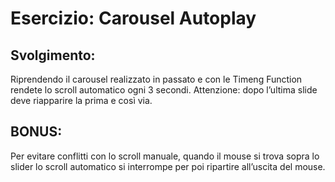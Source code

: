 Esercizio: Carousel Autoplay
===
## Svolgimento:
Riprendendo il carousel realizzato in passato  e con le Timeng Function rendete lo scroll automatico ogni 3 secondi.
Attenzione: dopo l’ultima slide deve riapparire la prima e così via.
## BONUS:
Per evitare conflitti con lo scroll manuale, quando il mouse si trova sopra lo slider lo scroll automatico si interrompe per poi ripartire all’uscita del mouse.